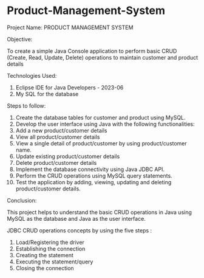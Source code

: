 # Product-Management-System
Project Name: PRODUCT MANAGEMENT SYSTEM

Objective:

To create a simple Java Console application to perform basic CRUD (Create, Read, Update, Delete) operations to maintain customer and product details

Technologies Used:

1. Eclipse IDE for Java Developers - 2023-06
2. My SQL for the database

Steps to follow:

1. Create the database tables for customer and product using MySQL.
2. Develop the user interface using Java with the following functionalities:
3. Add a new product/customer details
4. View all product/customer details
5. View a single detail of product/customer by using product/customer name.
6. Update existing product/customer details
7. Delete product/customer details
8. Implement the database connectivity using Java JDBC API.
9. Perform the CRUD operations using MySQL query statements.
10. Test the application by adding, viewing, updating and deleting product/customer details.

Conclusion:

This project helps to understand the basic CRUD operations in Java using MySQL as the database and Java as the user interface.

JDBC CRUD operations concepts by using the five steps :

1. Load/Registering the driver
2. Establishing the connection
3. Creating the statement
4. Executing the statement/query
5. Closing the connection
